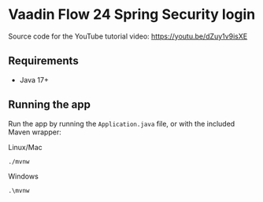# Vaadin Flow 24 Spring Security login

Source code for the YouTube tutorial video: https://youtu.be/dZuy1v9isXE

## Requirements

- Java 17+

## Running the app

Run the app by running the `Application.java` file, or with the included Maven wrapper: 

Linux/Mac
```
./mvnw
```

Windows
```
.\mvnw
```